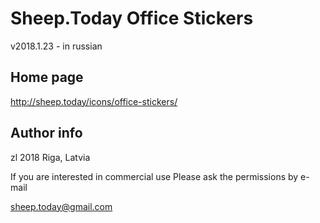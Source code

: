 # Sheep.Today Office Stickers

v2018.1.23 - in russian


## Home page

http://sheep.today/icons/office-stickers/


## Author info

zl 2018
Riga, Latvia

If you are interested in commercial use
Please ask the permissions by e-mail

sheep.today@gmail.com
